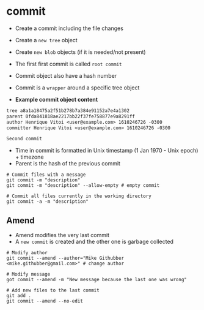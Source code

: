 # commit

- Create a commit including the file changes
- Create a `new tree` object
- Create `new blob` objects (if it is needed/not present)
- The first first commit is called `root commit`
- Commit object also have a hash number
- Commit is a `wrapper` around a specific tree object

- **Example commit object content**

```txt
tree a8a1a18475a2f51b278b7a384e91152a7e4a1302
parent 0fda841818ae2217bb22f37fe758877e9a8291ff
author Henrique Vitoi <user@example.com> 1610246726 -0300
committer Henrique Vitoi <user@example.com> 1610246726 -0300

Second commit
```

- Time in commit is formatted in Unix timestamp (1 Jan 1970 - Unix epoch) + timezone
- Parent is the hash of the previous commit

```shell
# Commit files with a message
git commit -m "description"
git commit -m "description" --allow-empty # empty commit

# Commit all files currently in the working directory
git commit -a -m "description"
```

## Amend

- Amend modifies the very last commit
- A `new commit` is created and the other one is garbage collected

```shell
# Modify author
git commit --amend --author="Mike Githubber <mike.githubber@gmail.com>" # change author

# Modify message
got commit --amend -m "New message because the last one was wrong"

# Add new files to the last commit
git add .
git commit --amend --no-edit
```
